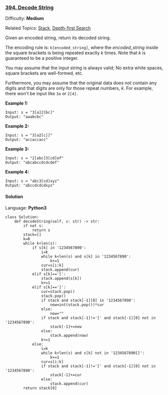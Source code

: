 ### [394\. Decode String](https://leetcode.com/problems/decode-string/)

Difficulty: **Medium**  

Related Topics: [Stack](https://leetcode.com/tag/stack/), [Depth-first Search](https://leetcode.com/tag/depth-first-search/)


Given an encoded string, return its decoded string.

The encoding rule is: `k[encoded_string]`, where the _encoded_string_ inside the square brackets is being repeated exactly _k_ times. Note that _k_ is guaranteed to be a positive integer.

You may assume that the input string is always valid; No extra white spaces, square brackets are well-formed, etc.

Furthermore, you may assume that the original data does not contain any digits and that digits are only for those repeat numbers, _k_. For example, there won't be input like `3a` or `2[4]`.

**Example 1:**

```
Input: s = "3[a]2[bc]"
Output: "aaabcbc"
```

**Example 2:**

```
Input: s = "3[a2[c]]"
Output: "accaccacc"
```

**Example 3:**

```
Input: s = "2[abc]3[cd]ef"
Output: "abcabccdcdcdef"
```

**Example 4:**

```
Input: s = "abc3[cd]xyz"
Output: "abccdcdcdxyz"
```


#### Solution

Language: **Python3**

```python3
class Solution:
    def decodeString(self, s: str) -> str:
        if not s:
            return s
        stack=[]
        k=0
        while k<len(s):
            if s[k] in '1234567890':
                i=k
                while k<len(s) and s[k] in '1234567890':
                    k+=1
                cur=s[i:k]
                stack.append(cur)
            elif s[k]=='[':
                stack.append(s[k])
                k+=1
            elif s[k]==']':
                cur=stack.pop()
                stack.pop()
                if stack and stack[-1][0] in '1234567890':
                    now=int(stack.pop())*cur
                else:
                    now=""
                if stack and stack[-1]!='[' and stack[-1][0] not in '1234567890':
                    stack[-1]+=now
                else:
                    stack.append(now)
                k+=1
            else:
                i=k
                while k<len(s) and s[k] not in '1234567890[]':
                    k+=1
                cur=s[i:k]
                if stack and stack[-1]!='[' and stack[-1][0] not in '1234567890':
                    stack[-1]+=cur
                else:
                    stack.append(cur)
        return stack[0]
```
